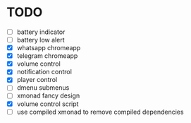 # TODO

- [ ] battery indicator
- [ ] battery low alert
- [x] whatsapp chromeapp
- [x] telegram chromeapp
- [x] volume control
- [x] notification control
- [x] player control
- [ ] dmenu submenus
- [ ] xmonad fancy design
- [x] volume control script
- [ ] use compiled xmonad to remove compiled dependencies
